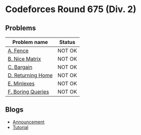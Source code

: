 # Codeforces Round 675 (Div. 2)

## Problems

|Problem name|Status|
|------------|---------|
| [A. Fence](problems/A._Fence.md)|NOT OK|
| [B. Nice Matrix](problems/B._Nice_Matrix.md)|NOT OK|
| [C. Bargain](problems/C._Bargain.md)|NOT OK|
| [D. Returning Home](problems/D._Returning_Home.md)|NOT OK|
| [E. Minlexes](problems/E._Minlexes.md)|NOT OK|
| [F. Boring Queries](problems/F._Boring_Queries.md)|NOT OK|
## Blogs

- [Announcement](blogs/Announcement.md)
- [Tutorial](blogs/Tutorial.md)
